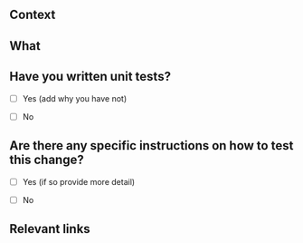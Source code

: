 ## Context

<!-- Why are you making this change? What might surprise someone about it? What problem does this PR solve?-->

## What

<!-- What is this PR doing? What is being accomplished by this change in the code? -->

## Have you written unit tests?
- [ ] Yes (add why you have not)
- [ ] No


## Are there any specific instructions on how to test this change?

<!-- Are there any specific ways you want this code to be tested? Provide as much detail as possible. -->
- [ ] Yes (if so provide more detail)
- [ ] No


## Relevant links
